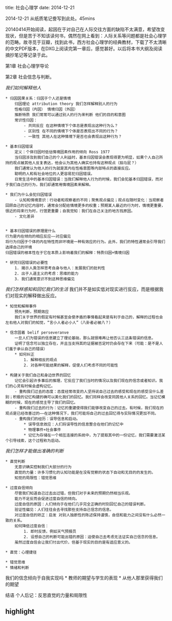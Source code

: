 title: 社会心理学 
date: 2014-12-21

2014-12-21 从纸质笔记誊写到此处。45mins

20140414开始阅读，起因在于对自己在人际交往方面的缺陷不太满意，希望改变现状，但是苦于不知该读何书，偶然在网上看到：人际关系等问题都是社会心理学的范畴。故寻觅于豆瓣，找到此书，西方社会心理学的经典教材，下载了不太清晰的中文PDF版本，在DXG上阅读完第一章后，感觉甚好。以后将本书大纲及阅读摘抄笔记等记录于此。

第1章 社会心理学导论

第2章 社会信念与判断。

*我们如何解释他人*

    * 归因因果关系：归因于个人还是情境
        归因理论 attribution theory 我们怎样解释别人的行为  
        性格归因（内因） 情境归因（外因）  
        推断特质 我们常常可以通过别人的行为来判断 他们的目的和意图  
        常识性归因：  
            - 共同反应 在这种情境下个体总是表现出这种行为么？  
            - 区别性 在不同的情境下个体是否表现出不同的行为？  
            - 一致性 其他人在这种情境下是否也会表现出这种行为？  

    * 基本归因错误
        定义：个体归因时低估情境因素作用的倾向 Ross 1977  
        当归因涉及到我们自己的个人利益时，基本归因错误会表现得更为明显，如果个人自己所持的观点被其他人反复表达，他会认为其他人确实也持有这种观点（拍马屁？）  
        我们通常认为他人的行为就是其内在性格意图等内部特点的直接反应。  
        聪明的人和有社会地位的人更容易犯归因错误。  
        日常生活中的基本归因错误：当我们解释他人行为的时候，我们会犯基本归因错误，而对于我们自己的行为，我们却通常用情境因素来解释。

    * 我们为什么会犯归因错误
        - 认知和情境意识：行动者和观察者的不同；聚焦观点偏见；观点在随时变化：当观察者回顾自己的记忆内容时，通常会分配给情境更多的权重；预期某人最近的行为时，情境更重要，很近的将来行为时，行馆更重要；自我觉知：我们在自己关注的地方找原因。
        - 文化差异


    * 基本归因错误的原理是什么
    行为是内在倾向的相应反应——对应偏见  
    将行为归因于个体的内在特性而非环境是一种有效应的行为。此外，我们的特性通常会引导我们选择自己的环境  
    归因错误的根本性在于它在本质上影响着我们的解释：特质归因+情境归因

    * 研究归因错误的必要性
        1. 揭示人类怎样思考自身与他人：发展我们的批判性
        2. 出于人道主义的考虑：思维的能力
        3. 我们通常意识不到这种思维偏见


*我们怎样感知和回忆我们的生活*
        我们并不是如实低对现实进行反应，而是根据我们对现实的解释做出反应。

    * 知觉和解释事件
        预先判断，预期效应  
        我们关于世界的假定有时候甚至会使矛盾的事情看起来是有利于自己的，解释的过程也会左右他人对我们的知觉，“言小人者必小人”（八卦者必被八？）

    * 信念固着 belif perseveranve
        一旦人们为错误的信息建立了理论基础，那么就很难再让他否认三这条错误的信息。  
        证明了信念可以独立存在，并且当支持其的证据被否定时仍会存在下来（可能：是不是人们羞于承认自己的错误）
        * 如何纠正
            1. 解释相反的观点
            2. 对各种可能结果的解释，促使人们考虑不同的可能性

    * 构建关于我们自己和身边世界的回忆
        记忆会引起许多事后的推理，它反应了我们当时的情况以及我们现在的信念或者知识。我们的心灵有时候会虚构记忆。
        - 重构我们过去的态度：态度经常改变的人坚持说自己过去的感受和现在的感受没什么差别；积极的记忆构建的确可以美化我们的回忆。我们同样会改变同其他人关系的回忆。当记忆模糊的时候，现在的感觉主导了我们的回忆。
        - 重构我们过去的行为：记忆的重建使得我们能够改变自己的过去。有时候，我们现在的观点是已经改善过的——在这种情况下，我们可能将自己的过去回忆得与实际情况更加不同。
        - 重构我们的经历：误导信息和启动。
            * 误导信息效应：人们将误导性的信息整合在他们的记忆中
            * 物理事件+社会事件
            * 记忆为存储在一个相互连接的系统中，为了提取其中的一份记忆，我们需要激活某个引导线索，这个过程称为启动。


*我们怎样才能做出准确的判断*

    * 直觉判断
        无意识确实控制我们大部分的行为
        直觉的力量：许多习惯化的认知功能是在没有觉察的状态下自动和无目的的发生的。  
        知觉的局限性：错觉思维

    * 过度自信倾向
        尽管我们知道自己过去出过错，但我们对于未来的预期仍然相当乐观。  
        能力不足反而会促进过度自信的倾向。  
        过度自信的原因：人们倾向于在他们几乎完全正确的时刻回忆自己的错误判断。
        验证性偏见：人们往往会去寻找那些支持自己信念的信息。  
        对过度自信的矫正：启发 对别人独断性的陈述保持谨慎，自信和能力之间没有什么必然一致的关系。  
        如何降低过度自信：
            1. 即时反馈，例如天气预报员
            2. 设想自己的判断可能出错的原因：迫使自己去考虑无法证实自己信念的信息。
        虽然过度自信会让我们付出代价，但基于现实的目的是有适应意义的。

    * 直觉：心理捷径

    * 错觉思维
    * 情绪和判断

我们的信念倾向于自我实现吗
    * 教师的期望与学生的表现
    * 从他人那里获得我们的期望

结语
个人后记：反思直觉的力量和局限性


## highlight
